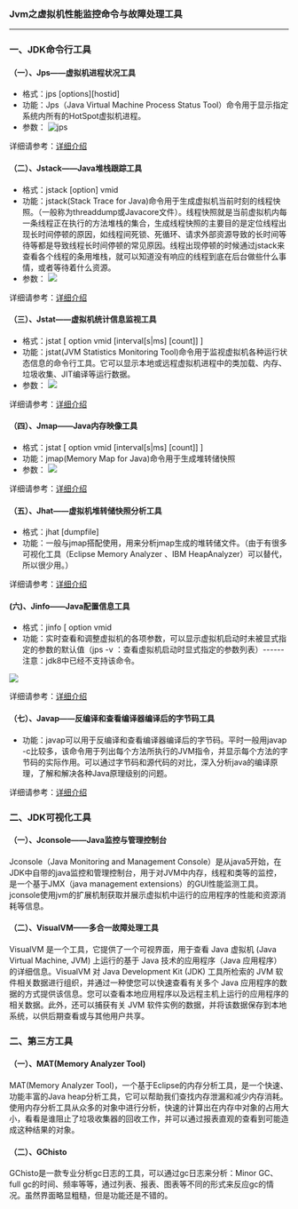 ### Jvm之虚拟机性能监控命令与故障处理工具 ###

***
### 一、JDK命令行工具 ###

#### （一）、Jps——虚拟机进程状况工具 ####



- 格式：jps [options][hostid]
- 功能：Jps（Java Virtual Machine Process Status Tool）命令用于显示指定系统内所有的HotSpot虚拟机进程。
- 参数：
![jps](https://i.imgur.com/4chLbUB.png)

详细请参考：[详细介绍](http://www.hollischuang.com/archives/105)

#### （二）、Jstack——Java堆栈跟踪工具 ####



- 格式：jstack [option] vmid
- 功能：jstack(Stack Trace for Java)命令用于生成虚拟机当前时刻的线程快照。（一般称为threaddump或Javacore文件）。线程快照就是当前虚拟机内每一条线程正在执行的方法堆栈的集合，生成线程快照的主要目的是定位线程出现长时间停顿的原因，如线程间死锁、死循环、请求外部资源导致的长时间等待等都是导致线程长时间停顿的常见原因。线程出现停顿的时候通过jstack来查看各个线程的条用堆栈，就可以知道没有响应的线程到底在后台做些什么事情，或者等待着什么资源。
- 参数：
![](https://i.imgur.com/VzvUpMt.png)


详细请参考：[详细介绍](http://www.hollischuang.com/archives/110)

#### （三）、Jstat——虚拟机统计信息监视工具 ####

- 格式：jstat [ option vmid [interval[s|ms] [count]] ]
- 功能：jstat(JVM Statistics Monitoring Tool)命令用于监视虚拟机各种运行状态信息的命令行工具。它可以显示本地或远程虚拟机进程中的类加载、内存、垃圾收集、JIT编译等运行数据。
- 参数：
![](https://i.imgur.com/jx1WCwB.png)

详细请参考：[详细介绍](http://www.hollischuang.com/archives/481)


#### （四）、Jmap——Java内存映像工具 ####

- 格式：jstat [ option vmid [interval[s|ms] [count]] ]
- 功能：jmap(Memory Map for Java)命令用于生成堆转储快照
- 参数：
![](https://i.imgur.com/WmuQOEa.png)

详细请参考：[详细介绍](http://www.hollischuang.com/archives/303)



#### （五）、Jhat——虚拟机堆转储快照分析工具 ####

- 格式：jhat [dumpfile]
- 功能：一般与jmap搭配使用，用来分析jmap生成的堆转储文件。（由于有很多可视化工具（Eclipse Memory Analyzer 、IBM HeapAnalyzer）可以替代，所以很少用。）



详细请参考：[详细介绍](http://www.hollischuang.com/archives/1047)

#### (六)、Jinfo——Java配置信息工具 ####


- 格式：jinfo [ option vmid
- 功能：实时查看和调整虚拟机的各项参数，可以显示虚拟机启动时未被显式指定的参数的默认值（jps -v ：查看虚拟机启动时显式指定的参数列表）------注意：jdk8中已经不支持该命令。

![](https://i.imgur.com/jx1WCwB.png)

详细请参考：[详细介绍](http://www.hollischuang.com/archives/1094)



#### （七）、Javap——反编译和查看编译器编译后的字节码工具 ####


- 功能：javap可以用于反编译和查看编译器编译后的字节码。平时一般用javap -c比较多，该命令用于列出每个方法所执行的JVM指令，并显示每个方法的字节码的实际作用。可以通过字节码和源代码的对比，深入分析java的编译原理，了解和解决各种Java原理级别的问题。

详细请参考：[详细介绍](http://www.hollischuang.com/archives/1107)








### 二、JDK可视化工具 ###

#### （一）、Jconsole——Java监控与管理控制台 ####
Jconsole（Java Monitoring and Management Console）是从java5开始，在JDK中自带的java监控和管理控制台，用于对JVM中内存，线程和类等的监控，是一个基于JMX（java management extensions）的GUI性能监测工具。jconsole使用jvm的扩展机制获取并展示虚拟机中运行的应用程序的性能和资源消耗等信息。



#### （二）、VisualVM——多合一故障处理工具 ####
VisualVM 是一个工具，它提供了一个可视界面，用于查看 Java 虚拟机 (Java Virtual Machine, JVM) 上运行的基于 Java 技术的应用程序（Java 应用程序）的详细信息。VisualVM 对 Java Development Kit (JDK) 工具所检索的 JVM 软件相关数据进行组织，并通过一种使您可以快速查看有关多个 Java 应用程序的数据的方式提供该信息。您可以查看本地应用程序以及远程主机上运行的应用程序的相关数据。此外，还可以捕获有关 JVM 软件实例的数据，并将该数据保存到本地系统，以供后期查看或与其他用户共享。



### 二、第三方工具 ###


#### （一）、MAT(Memory Analyzer Tool) ####

MAT(Memory Analyzer Tool)，一个基于Eclipse的内存分析工具，是一个快速、功能丰富的Java heap分析工具，它可以帮助我们查找内存泄漏和减少内存消耗。使用内存分析工具从众多的对象中进行分析，快速的计算出在内存中对象的占用大小，看看是谁阻止了垃圾收集器的回收工作，并可以通过报表直观的查看到可能造成这种结果的对象。

#### （二）、GChisto ####
GChisto是一款专业分析gc日志的工具，可以通过gc日志来分析：Minor GC、full gc的时间、频率等等，通过列表、报表、图表等不同的形式来反应gc的情况。虽然界面略显粗糙，但是功能还是不错的。






